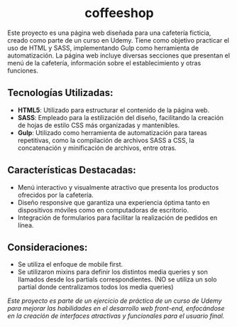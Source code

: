 <h1 align="center">coffeeshop</h1>
Este proyecto es una página web diseñada para una cafetería ficticia, creado como parte de un curso en Udemy. Tiene como objetivo practicar el uso de HTML y SASS, implementando Gulp como herramienta de automatización. La página web incluye diversas secciones que presentan el menú de la cafetería, información sobre el establecimiento y otras funciones.

## Tecnologías Utilizadas:
 * **HTML5**: Utilizado para estructurar el contenido de la página web.
 * **SASS**: Empleado para la estilización del diseño, facilitando la creación de hojas de estilo CSS más organizadas y mantenibles.
 * **Gulp**: Utilizado como herramienta de automatización para tareas repetitivas, como la compilación de archivos SASS a CSS, la concatenación y minificación de archivos, entre otras.

## Características Destacadas:
 * Menú interactivo y visualmente atractivo que presenta los productos ofrecidos por la cafetería.
 * Diseño responsive que garantiza una experiencia óptima tanto en dispositivos móviles como en computadoras de escritorio.
 * Integración de formularios para facilitar la realización de pedidos en línea.

## Consideraciones:
* Se utiliza el enfoque de mobile first.
* Se utilizaron mixins para definir los distintos media queries y son llamados desde los partials correspondientes. (NO se utiliza un solo partial donde centralizamos todos los media queries)

*Este proyecto es parte de un ejercicio de práctica de un curso de Udemy para mejorar las habilidades en el desarrollo web front-end, enfocándose en la creación de interfaces atractivas y funcionales para el usuario final.*
